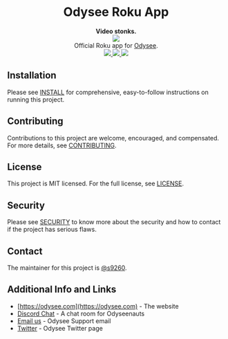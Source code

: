 <h1 align="center">Odysee Roku App</h1>
<div align="center">
  <strong>Video stonks.</strong>
</div>

<div align="center">
 <a href="https://lbry.com">
 <img src="https://cdn.discordapp.com/attachments/655789251363078164/825582570691231775/dev.jpg">
 </a>
</div>

<div align="center">
  Official Roku app for <a href="https://odysee.com">Odysee</a>.
</div>


<div align="center">
  <a href="https://github.com/lbryio/lbry.com/blob/master/LICENSE">
    <img src="https://img.shields.io/dub/l/vibe-d.svg?style=flat-square"/>
  </a>

  <a href="https://chat.lbry.com">
    <img src="https://img.shields.io/discord/362322208485277697.svg?style=flat-square&logo=discord"/>
  </a>

  <a href="https://tosdr.org/en/service/2391">
    <img src="https://shields.tosdr.org/en_2391.svg"/>
</a>
</div>


## Installation
Please see [INSTALL](INSTALL.md) for comprehensive, easy-to-follow instructions on running this project.

## Contributing
Contributions to this project are welcome, encouraged, and compensated. For more details, see [CONTRIBUTING](https://lbry.tech/contribute).

## License
This project is MIT licensed. For the full license, see [LICENSE](LICENSE).

## Security
Please see [SECURITY](SECURITY.md) to know more about the security and how to contact if the project has serious flaws.

## Contact
The maintainer for this project is [@s9260](https://github.com/s9260).

## Additional Info and Links
- [https://odysee.com](https://odysee.com) - The website
- [Discord Chat](https://chat.lbry.com) - A chat room for Odyseenauts
- [Email us](mailto:hello@odysee.com) - Odysee Support email
- [Twitter](https://twitter.com/@odysee) - Odysee Twitter page
